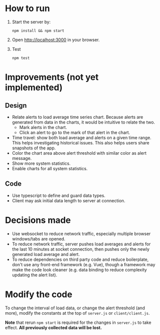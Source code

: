 # How to run
1. Start the server by:
    ```
    npm install && npm start
    ```
2. Open [http://localhost:3000](http://localhost:3000) in your browser.

3. Test
    ```
    npm test
    ```

# Improvements (not yet implemented)
## Design
- Relate alerts to load average time series chart. Because alerts are generated from data in the charts, it would be intuitive to relate the two.
  - Mark alerts in the chart.
  - Click an alert to go to the mark of that alert in the chart.
- Time travel: show both load average and alerts on a given time range. This helps investigating historical issues. This also helps users share snapshots of the app.
- Color the chart area above alert threshold with similar color as alert message.
- Show more system statistics.
- Enable charts for all system statistics.

## Code
- Use typescript to define and guard data types.
- Client may ask initial data length to server at connection. 


# Decisions made
- Use websocket to reduce network traffic, especially multiple browser windows/tabs are opened.
- To reduce network traffic, server pushes load averages and alerts for the last 10 minutes at socket connection, then pushes only the newly generated load average and alert.
- To reduce dependencies on third party code and reduce boilerplate, don't use any front-end framework (e.g. Vue), though a framework may make the code look cleaner (e.g. data binding to reduce complexity updating the alert list).

# Modify the code
To change the interval of load data, or change the alert threshold (and more), modify the constants at the top of `server.js` or `client/client.js`.

**Note** that rerun `npm start` is required for the changes in `server.js` to take effect. **All previously collected data will be lost.** 